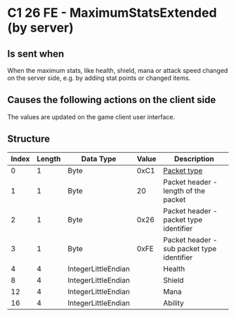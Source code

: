 # C1 26 FE - MaximumStatsExtended (by server)

## Is sent when

When the maximum stats, like health, shield, mana or attack speed changed on the server side, e.g. by adding stat points or changed items.

## Causes the following actions on the client side

The values are updated on the game client user interface.

## Structure

| Index | Length | Data Type | Value | Description |
|-------|--------|-----------|-------|-------------|
| 0 | 1 |   Byte   | 0xC1  | [Packet type](PacketTypes.md) |
| 1 | 1 |    Byte   |   20   | Packet header - length of the packet |
| 2 | 1 |    Byte   | 0x26  | Packet header - packet type identifier |
| 3 | 1 |    Byte   | 0xFE  | Packet header - sub packet type identifier |
| 4 | 4 | IntegerLittleEndian |  | Health |
| 8 | 4 | IntegerLittleEndian |  | Shield |
| 12 | 4 | IntegerLittleEndian |  | Mana |
| 16 | 4 | IntegerLittleEndian |  | Ability |
